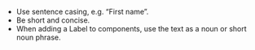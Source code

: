 - Use sentence casing, e.g. “First name”.
- Be short and concise.
- When adding a Label to components, use the text as a noun or short noun phrase.